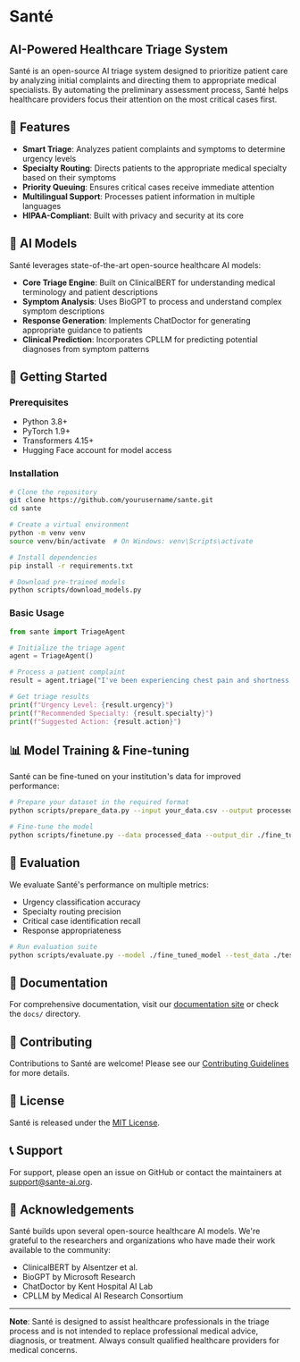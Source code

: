 # Santé

## AI-Powered Healthcare Triage System

Santé is an open-source AI triage system designed to prioritize patient care by analyzing initial complaints and directing them to appropriate medical specialists. By automating the preliminary assessment process, Santé helps healthcare providers focus their attention on the most critical cases first.

## 🌟 Features

- **Smart Triage**: Analyzes patient complaints and symptoms to determine urgency levels
- **Specialty Routing**: Directs patients to the appropriate medical specialty based on their symptoms
- **Priority Queuing**: Ensures critical cases receive immediate attention
- **Multilingual Support**: Processes patient information in multiple languages
- **HIPAA-Compliant**: Built with privacy and security at its core

## 🧠 AI Models

Santé leverages state-of-the-art open-source healthcare AI models:

- **Core Triage Engine**: Built on ClinicalBERT for understanding medical terminology and patient descriptions
- **Symptom Analysis**: Uses BioGPT to process and understand complex symptom descriptions
- **Response Generation**: Implements ChatDoctor for generating appropriate guidance to patients
- **Clinical Prediction**: Incorporates CPLLM for predicting potential diagnoses from symptom patterns

## 🚀 Getting Started

### Prerequisites

- Python 3.8+
- PyTorch 1.9+
- Transformers 4.15+
- Hugging Face account for model access

### Installation

```bash
# Clone the repository
git clone https://github.com/yourusername/sante.git
cd sante

# Create a virtual environment
python -m venv venv
source venv/bin/activate  # On Windows: venv\Scripts\activate

# Install dependencies
pip install -r requirements.txt

# Download pre-trained models
python scripts/download_models.py
```

### Basic Usage

```python
from sante import TriageAgent

# Initialize the triage agent
agent = TriageAgent()

# Process a patient complaint
result = agent.triage("I've been experiencing chest pain and shortness of breath for the past 2 hours")

# Get triage results
print(f"Urgency Level: {result.urgency}")
print(f"Recommended Specialty: {result.specialty}")
print(f"Suggested Action: {result.action}")
```

## 📊 Model Training & Fine-tuning

Santé can be fine-tuned on your institution's data for improved performance:

```bash
# Prepare your dataset in the required format
python scripts/prepare_data.py --input your_data.csv --output processed_data

# Fine-tune the model
python scripts/finetune.py --data processed_data --output_dir ./fine_tuned_model
```

## 🧪 Evaluation

We evaluate Santé's performance on multiple metrics:

- Urgency classification accuracy
- Specialty routing precision
- Critical case identification recall
- Response appropriateness

```bash
# Run evaluation suite
python scripts/evaluate.py --model ./fine_tuned_model --test_data ./test_data
```

## 📖 Documentation

For comprehensive documentation, visit our [documentation site](https://sante.readthedocs.io/) or check the `docs/` directory.

## 🤝 Contributing

Contributions to Santé are welcome! Please see our [Contributing Guidelines](CONTRIBUTING.md) for more details.

## 📄 License

Santé is released under the [MIT License](LICENSE).

## 📞 Support

For support, please open an issue on GitHub or contact the maintainers at support@sante-ai.org.

## 🙏 Acknowledgements

Santé builds upon several open-source healthcare AI models. We're grateful to the researchers and organizations who have made their work available to the community:

- ClinicalBERT by Alsentzer et al.
- BioGPT by Microsoft Research
- ChatDoctor by Kent Hospital AI Lab
- CPLLM by Medical AI Research Consortium

---

**Note**: Santé is designed to assist healthcare professionals in the triage process and is not intended to replace professional medical advice, diagnosis, or treatment. Always consult qualified healthcare providers for medical concerns.
